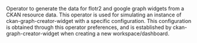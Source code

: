 Operator to generate the data for flotr2 and google graph widgets from a CKAN resource data. This operator is used for simulating an instance of
ckan-graph-creator-widget with a specific configuration. This configuration is obtained through this operator preferences, and is established
by ckan-graph-creator-widget when creating a new workspace/dashboard.
